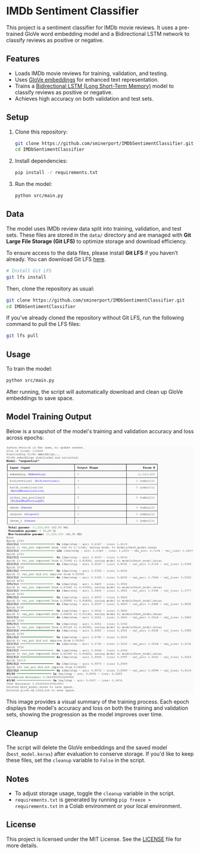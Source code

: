 # IMDb Sentiment Classifier

This project is a sentiment classifier for IMDb movie reviews. It uses a pre-trained GloVe word embedding model and a Bidirectional LSTM network to classify reviews as positive or negative.

## Features

- Loads IMDb movie reviews for training, validation, and testing.
- Uses [GloVe embeddings](https://nlp.stanford.edu/projects/glove/) for enhanced text representation.
- Trains a [Bidirectional LSTM (Long Short-Term Memory)](https://colah.github.io/posts/2015-08-Understanding-LSTMs/) model to classify reviews as positive or negative.
- Achieves high accuracy on both validation and test sets.

## Setup

1. Clone this repository:

   ```bash
   git clone https://github.com/sminerport/IMDbSentimentClassifier.git
   cd IMDbSentimentClassifier
   ```

2. Install dependencies:

   ```bash
   pip install -r requirements.txt
   ```

3. Run the model:
   ```bash
   python src/main.py
   ```

## Data

The model uses IMDb review data split into training, validation, and test sets. These files are stored in the `data/` directory and are managed with **Git Large File Storage (Git LFS)** to optimize storage and download efficiency.

To ensure access to the data files, please install **Git LFS** if you haven’t already. You can download Git LFS [here](https://git-lfs.github.com/).

```bash
# Install Git LFS
git lfs install
```

Then, clone the repository as usual:

```bash
git clone https://github.com/sminerport/IMDbSentimentClassifier.git
cd IMDbSentimentClassifier
```

If you’ve already cloned the repository without Git LFS, run the following command to pull the LFS files:

```bash
git lfs pull
```

## Usage

To train the model:

```bash
python src/main.py
```

After running, the script will automatically download and clean up GloVe embeddings to save space.

## Model Training Output

Below is a snapshot of the model's training and validation accuracy and loss across epochs:

![Model Training Output](images/model-output.png)

This image provides a visual summary of the training process. Each epoch displays the model's accuracy and loss on both the training and validation sets, showing the progression as the model improves over time.

## Cleanup

The script will delete the GloVe embeddings and the saved model (`best_model.keras`) after evaluation to conserve storage. If you'd like to keep these files, set the `cleanup` variable to `False` in the script.

## Notes

- To adjust storage usage, toggle the `cleanup` variable in the script.
- `requirements.txt` is generated by running `pip freeze > requirements.txt` in a Colab environment or your local environment.

## License

This project is licensed under the MIT License. See the [LICENSE](LICENSE) file for more details.
